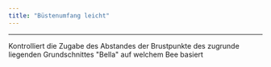 ```yaml
---
title: "Büstenumfang leicht"
---
```


***

Kontrolliert die Zugabe des Abstandes der Brustpunkte des zugrunde liegenden Grundschnittes "Bella" auf welchem Bee basiert





